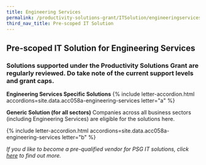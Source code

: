 ```yaml
---
title: Engineering Services
permalink: /productivity-solutions-grant/ITSolution/engineeringservices/
third_nav_title: Pre-scoped IT Solution
---
```


## Pre-scoped IT Solution for Engineering Services

### Solutions supported under the Productivity Solutions Grant are regularly reviewed. Do take note of the current support levels and grant caps.

**Engineering Services Specific Solutions**
{% include letter-accordion.html accordions=site.data.acc058a-engineering-services letter="a" %}

**Generic Solution (for all sectors)**
Companies across all business sectors (including Engineering Services) are eligible for the solutions here.

{% include letter-accordion.html accordions=site.data.acc058a-engineering-services letter="b" %}

_If you d like to become a pre-qualified vendor for PSG IT solutions, click <a target='_blank' href='https://www.imda.gov.sg/icmvendors' >here</a> to find out more._